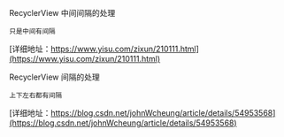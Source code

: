 

RecyclerView 中间间隔的处理
```
只是中间有间隔
```
[详细地址：https://www.yisu.com/zixun/210111.html](https://www.yisu.com/zixun/210111.html)

RecyclerView 间隔的处理
```
上下左右都有间隔
```
[详细地址：https://blog.csdn.net/johnWcheung/article/details/54953568](https://blog.csdn.net/johnWcheung/article/details/54953568)



